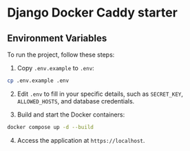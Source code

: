 # Django Docker Caddy starter

## Environment Variables

To run the project, follow these steps:
1. Copy `.env.example` to `.env`:
```bash
cp .env.example .env
```

2. Edit `.env` to fill in your specific details, such as `SECRET_KEY`, `ALLOWED_HOSTS`, and database credentials.

3. Build and start the Docker containers:
```bash
docker compose up -d --build
```

4. Access the application at `https://localhost`.